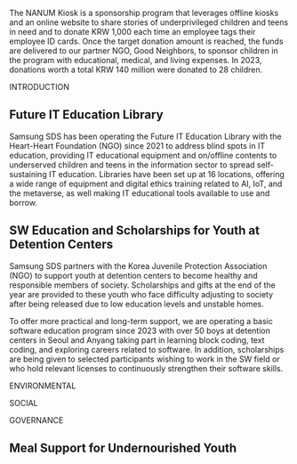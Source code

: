 The NANUM Kiosk is a sponsorship program that leverages offline kiosks and an online website to share stories of underprivileged children and teens in need and to donate KRW 1,000 each time an employee tags their employee ID cards. Once the target donation amount is reached, the funds are delivered to our partner NGO, Good Neighbors, to sponsor children in the program with educational, medical, and living expenses. In 2023, donations worth a total KRW 140 million were donated to 28 children.

INTRODUCTION

## **Future IT Education Library**

Samsung SDS has been operating the Future IT Education Library with the Heart-Heart Foundation (NGO) since 2021 to address blind spots in IT education, providing IT educational equipment and on/offline contents to underserved children and teens in the information sector to spread self-sustaining IT education. Libraries have been set up at 16 locations, offering a wide range of equipment and digital ethics training related to AI, IoT, and the metaverse, as well making IT educational tools available to use and borrow.

## **SW Education and Scholarships for Youth at Detention Centers**

Samsung SDS partners with the Korea Juvenile Protection Association (NGO) to support youth at detention centers to become healthy and responsible members of society. Scholarships and gifts at the end of the year are provided to these youth who face difficulty adjusting to society after being released due to low education levels and unstable homes.

To offer more practical and long-term support, we are operating a basic software education program since 2023 with over 50 boys at detention centers in Seoul and Anyang taking part in learning block coding, text coding, and exploring careers related to software. In addition, scholarships are being given to selected participants wishing to work in the SW field or who hold relevant licenses to continuously strengthen their software skills.

ENVIRONMENTAL

SOCIAL

GOVERNANCE

## **Meal Support for Undernourished Youth**